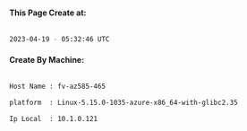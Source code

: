 
   
#### This Page Create at:

```bash

2023-04-19 - 05:32:46 UTC

```

#### Create By Machine:

```bash

Host Name : fv-az585-465

platform  : Linux-5.15.0-1035-azure-x86_64-with-glibc2.35

Ip Local  : 10.1.0.121

```

